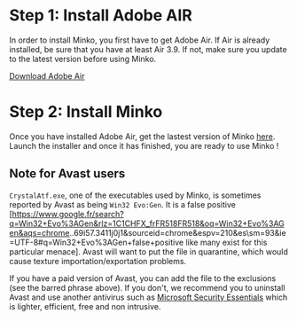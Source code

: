 Step 1: Install Adobe AIR
=========================

In order to install Minko, you first have to get Adobe Air. If Air is already installed, be sure that you have at least Air 3.9. If not, make sure you update to the latest version before using Minko.

[Download Adobe Air](http://get.adobe.com/air/)

Step 2: Install Minko
=====================

Once you have installed Adobe Air, get the lastest version of Minko [here](http://minko.io/download/). Launch the installer and once it has finished, you are ready to use Minko !

Note for Avast users
--------------------

`CrystalAtf.exe`, one of the executables used by Minko, is sometimes reported by Avast as being `Win32 Evo:Gen`. It is a false positive [<https://www.google.fr/search?q=Win32+Evo%3AGen&rlz=1C1CHFX_frFR518FR518&oq=Win32+Evo%3AGen&aqs=chrome>..69i57.3411j0j1&sourceid=chrome&espv=210&es\sm=93&ie=UTF-8\#q=Win32+Evo%3AGen+false+positive like many exist for this particular menace]. Avast will want to put the file in quarantine, which would cause texture importation/exportation problems.

If you have a paid version of Avast, you can add the file to the exclusions (see the barred phrase above). If you don't, we recommend you to uninstall Avast and use another antivirus such as [Microsoft Security Essentials](http://windows.microsoft.com/en-us/windows/security-essentials-download) which is lighter, efficient, free and non intrusive.

